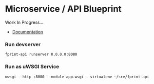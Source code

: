 # Microservice / API Blueprint

Work In Progress...

 - [Documentation](docs/index.md)



### Run devserver

    fprint-api runserver 0.0.0.0:8080



### Run as uWSGI Service

    uwsgi --http :8080 --module app.wsgi --virtualenv ~/srv/fprint-api
